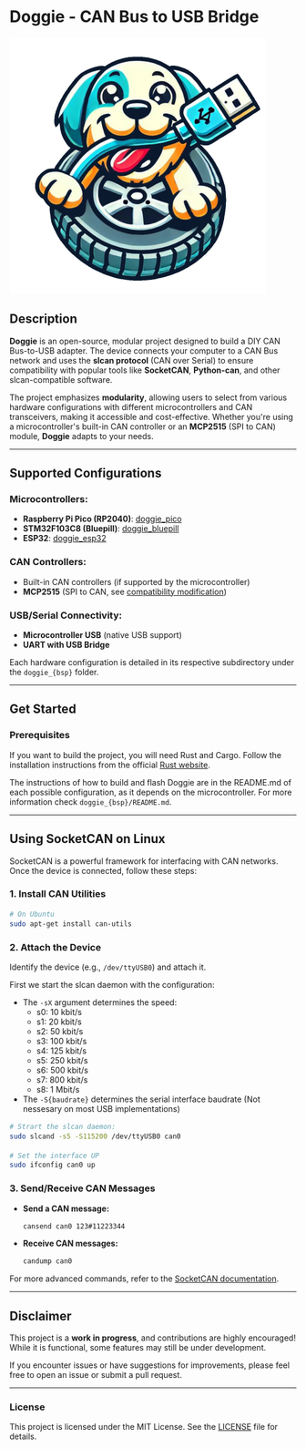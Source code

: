 # **Doggie - CAN Bus to USB Bridge**

![alt text](./docs/logo_m.png)

## **Description**  
**Doggie** is an open-source, modular project designed to build a DIY CAN Bus-to-USB adapter. The device connects your computer to a CAN Bus network and uses the **slcan protocol** (CAN over Serial) to ensure compatibility with popular tools like **SocketCAN**, **Python-can**, and other slcan-compatible software.  

The project emphasizes **modularity**, allowing users to select from various hardware configurations with different microcontrollers and CAN transceivers, making it accessible and cost-effective. Whether you're using a microcontroller's built-in CAN controller or an **MCP2515** (SPI to CAN) module, **Doggie** adapts to your needs.

---

## **Supported Configurations**  

### Microcontrollers:
- **Raspberry Pi Pico (RP2040)**:  [doggie_pico](./doggie_pico/README.md)
- **STM32F103C8 (Bluepill)**: [doggie_bluepill](./doggie_bluepill/README.md)
- **ESP32**: [doggie_esp32](./doggie_esp32/README.md)

### CAN Controllers:  
- Built-in CAN controllers (if supported by the microcontroller)  
- **MCP2515** (SPI to CAN, see [compatibility modification](./docs/mcp_mod.md))  

### USB/Serial Connectivity:
- **Microcontroller USB** (native USB support)
- **UART with USB Bridge**  

Each hardware configuration is detailed in its respective subdirectory under the `doggie_{bsp}` folder.

---

## **Get Started** ###


### Prerequisites ###

If you want to build the project, you will need Rust and Cargo.
Follow the installation instructions from the official [Rust website](https://doc.rust-lang.org/book/ch01-01-installation.html).

The instructions of how to build and flash Doggie are in the README.md of each possible configuration, as
it depends on the microcontroller. For more information check `doggie_{bsp}/README.md`.

---

## **Using SocketCAN on Linux**  

SocketCAN is a powerful framework for interfacing with CAN networks. Once the device is connected, follow these steps:

### **1. Install CAN Utilities**  
```bash
# On Ubuntu
sudo apt-get install can-utils
```

### **2. Attach the Device**  
Identify the device (e.g., `/dev/ttyUSB0`) and attach it.

First we start the slcan daemon with the configuration:
* The `-sX` argument determines the speed:
  - s0: 10 kbit/s
  - s1: 20 kbit/s
  - s2: 50 kbit/s
  - s3: 100 kbit/s
  - s4: 125 kbit/s
  - s5: 250 kbit/s
  - s6: 500 kbit/s
  - s7: 800 kbit/s
  - s8: 1 Mbit/s
* The `-S{baudrate}` determines the serial interface baudrate (Not nessesary on most USB implementations)

```bash
# Strart the slcan daemon:
sudo slcand -s5 -S115200 /dev/ttyUSB0 can0

# Set the interface UP
sudo ifconfig can0 up
```

### **3. Send/Receive CAN Messages**  
- **Send a CAN message:**  
  ```bash
  cansend can0 123#11223344
  ```

- **Receive CAN messages:**  
  ```bash
  candump can0
  ```

For more advanced commands, refer to the [SocketCAN documentation](https://www.kernel.org/doc/Documentation/networking/can.txt).

---

## **Disclaimer**  
This project is a **work in progress**, and contributions are highly encouraged! While it is functional, some features may still be under development.  

If you encounter issues or have suggestions for improvements, please feel free to open an issue or submit a pull request.  

---

### **License**  
This project is licensed under the MIT License. See the [LICENSE](./LICENSE) file for details.
